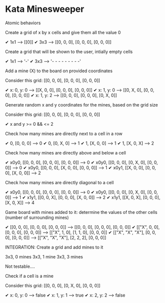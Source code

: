 # Kata Minesweeper
Atomic behaviors

Create a grid of x by x cells and give them all the value 0

✔ 1x1 --> [[0]]
✔ 3x3 --> [[0, 0, 0], [0, 0, 0], [0, 0, 0]]

Create a grid that will be shown to the user, intially empty cells

✔ 1x1 --> '-'
✔ 3x3 --> '- - -
           - - -
           - - -'

Add a mine (X) to the board on provided coordinates

Consider this grid: [[0, 0, 0], [0, 0, 0], [0, 0, 0]]

✔ x: 0, y: 0 --> [[X, 0, 0], [0, 0, 0], [0, 0, 0]]
✔ x: 1, y: 0 --> [[0, X, 0], [0, 0, 0], [0, 0, 0]]
✔ x: 1, y: 2 --> [[0, 0, 0], [0, 0, 0], [0, X, 0]]

Generate random x and y coordinates for the mines, based on the grid size

Consider this grid: [[0, 0, 0], [0, 0, 0], [0, 0, 0]]

✔ x and y >= 0 && <= 2

Check how many mines are directly next to a cell in a row

✔ 0, [0, 0, 0] --> 0
✔ 0, [0, X, 0] --> 1
✔ 1, [X, 0, 0] --> 1
✔ 1, [X, 0, X] --> 2

Check how many mines are directly above and below a cell

✔ x0y0, [[0, 0, 0], [0, 0, 0], [0, 0, 0]] --> 0
✔ x0y0, [[0, 0, 0], [0, X, 0], [0, 0, 0]] --> 0
✔ x0y0, [[0, 0, 0], [X, 0, 0], [0, 0, 0]] --> 1
✔ x0y1, [[X, 0, 0], [0, 0, 0], [X, 0, 0]] --> 2

Check how many mines are directly diagonal to a cell

✔ x0y0, [[0, 0, 0], [0, 0, 0], [0, 0, 0]] --> 0
✔ x0y0, [[0, 0, 0], [0, X, 0], [0, 0, 0]] --> 1
✔ x1y1, [[0, 0, X], [0, 0, 0], [X, 0, 0]] --> 2
✔ x1y1, [[X, 0, X], [0, 0, 0], [X, 0, X]] --> 4

Game board with mines added to it: determine the values of the other cells (number of surrounding mines)

✔ [[0, 0, 0], [0, 0, 0], [0, 0, 0]] --> [[0, 0, 0], [0, 0, 0], [0, 0, 0]]
✔ [["X", 0, 0], [0, 0, 0], [0, 0, 0]] --> [["X", 1, 0], [1, 1, 0], [0, 0, 0]]
✔ [["X", "X", "X"], [0, 0, 0], [0, 0, 0]] -->  [["X", "X", "X"], [2, 2, 2], [0, 0, 0]]


INTEGRATION: Create a grid and add mines to it

3x3, 0 mines
3x3, 1 mine
3x3, 3 mines

Not testable....

Check if a cell is a mine

Consider this grid: [[0, 0, 0], [0, X, 0], [0, 0, 0]]

✔ x: 0, y: 0 --> false
✔ x: 1, y: 1 --> true
✔ x: 2, y: 2 --> false

